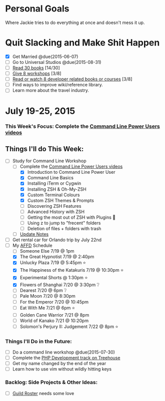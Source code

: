 Personal Goals
==============

Where Jackie tries to do everything at once and doesn't mess it up.

# Quit Slacking and Make Shit Happen
- [x] Get Married @due(2015-06-07)
- [ ] Go to Universal Studios @due(2015-08-31)
- [ ] [Read 30 books](lists/books.md) [14/30]
- [ ] [Give 8 workshops](lists/workshops.md) [3/8]
- [ ] [Read or watch 8 developer related books or courses](lists/learning.md) [3/8]
- [ ] Find ways to improve wiki/reference library.
- [ ] Learn more about the travel industry.

# July 19-25, 2015

### This Week's Focus: Complete the [Command Line Power Users videos](http://commandlinepoweruser.com/)

## Things I'll do This Week:
- [ ] Study for Command Line Workshop
  - [ ] Complete the [Command Line Power Users videos](https://www.youtube.com/playlist?list=PLu8EoSxDXHP7tXPJp5ZmUpuT7sFvrswzf)
    - [x] Introduction to Command Line Power User
    - [x] Command Line Basics
    - [x] Installing iTerm or Cygwin
    - [x] Installing ZSH & Oh-My-ZSH
    - [x] Custom Terminal Colours
    - [x] Custom ZSH Themes & Prompts
    - [ ] Discovering ZSH Features
    - [ ] Advanced History with ZSH
    - [ ] Getting the most out of ZSH with Plugins :cookie:
    - [ ] Using z to jump to "frecent" folders
    - [ ] Deletion of files + folders with trash
  - [ ] [Update Notes](https://gist.github.com/MongooseDoom/decd933d7d04ce4ee8aa)
- [ ] Get rental car for Orlando trip by July 22nd
- [ ] My [AFFD](http://www.asianfilmdallas.com/) Schedule
  - [ ] Someone Else 7/19 @ 1pm
  - [x] The Great Hypnotist 7/19 @ 2:40pm
  - [x] Unlucky Plaza 7/19 @ 5:45pm :star:
  - [x] The Happiness of the Katakuris 7/19 @ 10:30pm :star:
  - [x] Experimental Shorts @ 1:30pm :star:
  - [x] Flowers of Shanghai 7/20 @ 3:30pm :grey_question:
  - [ ] Dearest 7/20 @ 6pm :grey_question:
  - [ ] Pale Moon 7/20 @ 8:30pm
  - [ ] For the Emperor 7/20 @ 10:45pm
  - [ ] Eat With Me 7/21 @ 6pm :star:
  - [ ] Golden Cane Warrior 7/21 @ 8pm
  - [ ] World of Kanako 7/21 @ 10:20pm
  - [ ] Solomon's Perjury II: Judgement 7/22 @ 8pm :star:

### Things I'll Do in the Future:
- [ ] Do a command line workshop @due(2015-07-30)
- [ ] Complete the [PHP Development track on Treehouse](http://teamtreehouse.com/tracks/php-development)
- [ ] Get my name changed by the end of the year
- [ ] Learn how to use vim without wildly hitting keys

### Backlog: Side Projects & Other Ideas:
- [ ] [Guild Roster](https://github.com/MongooseDoom/guild-roster) needs some love
